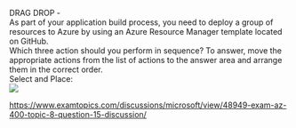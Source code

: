 DRAG DROP -<br/>As part of your application build process, you need to deploy a group of resources to Azure by using an Azure Resource Manager template located on GitHub.<br/>Which three action should you perform in sequence? To answer, move the appropriate actions from the list of actions to the answer area and arrange them in the correct order.<br/>Select and Place:<br/><img src="https://www.examtopics.com/assets/media/exam-media/04257/0042300001.png" class="in-exam-image"/><br/><p><a href="https://www.examtopics.com/discussions/microsoft/view/48949-exam-az-400-topic-8-question-15-discussion/">https://www.examtopics.com/discussions/microsoft/view/48949-exam-az-400-topic-8-question-15-discussion/</a></p><script src="https://giscus.app/client.js"                    data-repo="azsamples/az204"                    data-repo-id="R_kgDOMRXzDQ"                    data-category="General"                    data-category-id="DIC_kwDOMRXzDc4Cgi27"                    data-mapping="pathname"                    data-strict="0"                    data-reactions-enabled="0"                    data-emit-metadata="0"                    data-input-position="bottom"                    data-theme="preferred_color_scheme"                    data-lang="en"                    crossorigin="anonymous"                    async>                    </script>